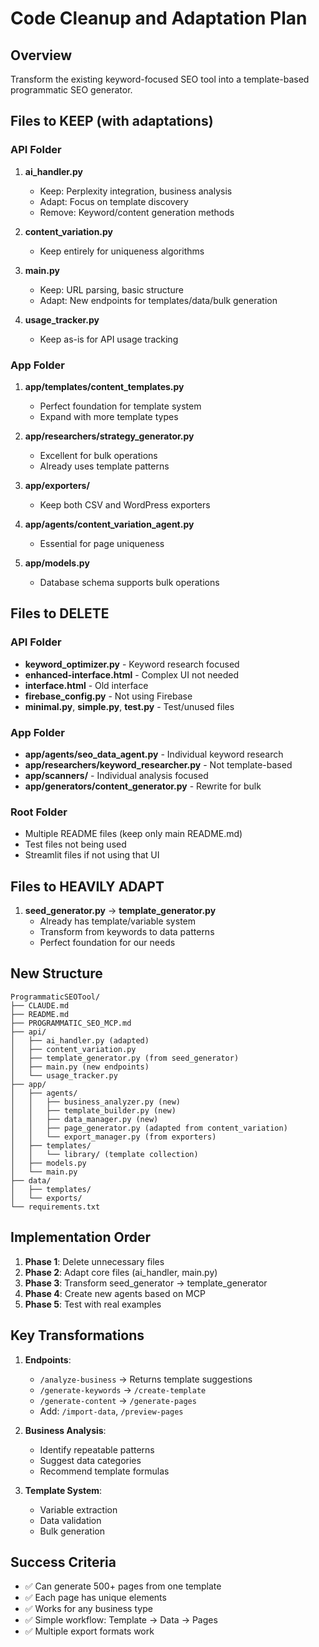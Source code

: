 # Code Cleanup and Adaptation Plan

## Overview
Transform the existing keyword-focused SEO tool into a template-based programmatic SEO generator.

## Files to KEEP (with adaptations)

### API Folder
1. **ai_handler.py**
   - Keep: Perplexity integration, business analysis
   - Adapt: Focus on template discovery
   - Remove: Keyword/content generation methods

2. **content_variation.py**
   - Keep entirely for uniqueness algorithms

3. **main.py**
   - Keep: URL parsing, basic structure
   - Adapt: New endpoints for templates/data/bulk generation

4. **usage_tracker.py**
   - Keep as-is for API usage tracking

### App Folder
1. **app/templates/content_templates.py**
   - Perfect foundation for template system
   - Expand with more template types

2. **app/researchers/strategy_generator.py**
   - Excellent for bulk operations
   - Already uses template patterns

3. **app/exporters/**
   - Keep both CSV and WordPress exporters

4. **app/agents/content_variation_agent.py**
   - Essential for page uniqueness

5. **app/models.py**
   - Database schema supports bulk operations

## Files to DELETE

### API Folder
- **keyword_optimizer.py** - Keyword research focused
- **enhanced-interface.html** - Complex UI not needed
- **interface.html** - Old interface
- **firebase_config.py** - Not using Firebase
- **minimal.py**, **simple.py**, **test.py** - Test/unused files

### App Folder
- **app/agents/seo_data_agent.py** - Individual keyword research
- **app/researchers/keyword_researcher.py** - Not template-based
- **app/scanners/** - Individual analysis focused
- **app/generators/content_generator.py** - Rewrite for bulk

### Root Folder
- Multiple README files (keep only main README.md)
- Test files not being used
- Streamlit files if not using that UI

## Files to HEAVILY ADAPT

1. **seed_generator.py** → **template_generator.py**
   - Already has template/variable system
   - Transform from keywords to data patterns
   - Perfect foundation for our needs

## New Structure

```
ProgrammaticSEOTool/
├── CLAUDE.md
├── README.md
├── PROGRAMMATIC_SEO_MCP.md
├── api/
│   ├── ai_handler.py (adapted)
│   ├── content_variation.py
│   ├── template_generator.py (from seed_generator)
│   ├── main.py (new endpoints)
│   └── usage_tracker.py
├── app/
│   ├── agents/
│   │   ├── business_analyzer.py (new)
│   │   ├── template_builder.py (new)
│   │   ├── data_manager.py (new)
│   │   ├── page_generator.py (adapted from content_variation)
│   │   └── export_manager.py (from exporters)
│   ├── templates/
│   │   └── library/ (template collection)
│   ├── models.py
│   └── main.py
├── data/
│   ├── templates/
│   └── exports/
└── requirements.txt
```

## Implementation Order

1. **Phase 1**: Delete unnecessary files
2. **Phase 2**: Adapt core files (ai_handler, main.py)
3. **Phase 3**: Transform seed_generator → template_generator
4. **Phase 4**: Create new agents based on MCP
5. **Phase 5**: Test with real examples

## Key Transformations

1. **Endpoints**:
   - `/analyze-business` → Returns template suggestions
   - `/generate-keywords` → `/create-template`
   - `/generate-content` → `/generate-pages`
   - Add: `/import-data`, `/preview-pages`

2. **Business Analysis**:
   - Identify repeatable patterns
   - Suggest data categories
   - Recommend template formulas

3. **Template System**:
   - Variable extraction
   - Data validation
   - Bulk generation

## Success Criteria

- ✅ Can generate 500+ pages from one template
- ✅ Each page has unique elements
- ✅ Works for any business type
- ✅ Simple workflow: Template → Data → Pages
- ✅ Multiple export formats work